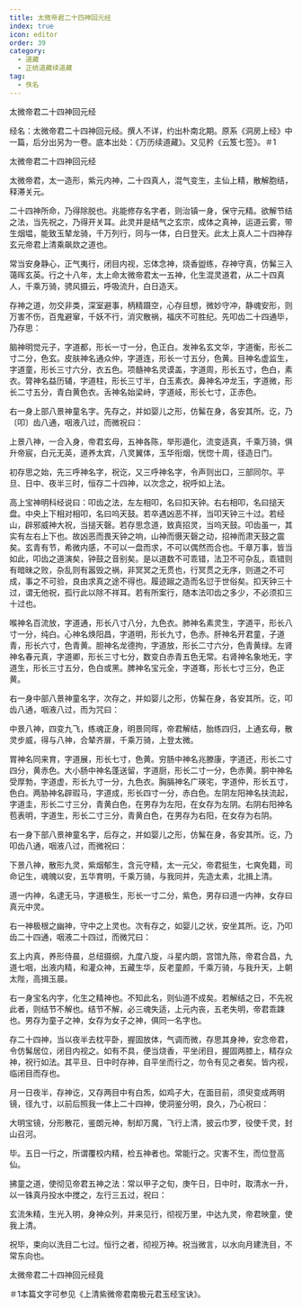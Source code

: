 ```yaml
---
title: 太微帝君二十四神回元经
index: true
icon: editor
order: 39
category:
  - 道藏
  - 正统道藏续道藏
tag:
  - 佚名
---
```


太微帝君二十四神回元经  

经名：太微帝君二十四神回元经。撰人不详，约出朴南北期。原系《洞房上经》中一篇，后分出另为一卷。底本出处：《万历续道藏》。又见矜《云笈七签》。＃1  

太微帝君二十四神回元经  

太微帝君，太一造形，紫元内神，二十四真人，混气变生，主仙上精，散解胞结，释滞关元。  

二十四神所命，乃得除脱也。兆能修存名字者，则治镇一身，保守元精。欲解节结之法，当先祝之，乃得开关耳。此灵并是结气之玄宗，成体之真神，运道云雾，带生烟塭，能致玉辇龙骑，千万列行，同与一体，白日登天。此太上真人二十四神存玄元帝君上清乘飙欻之道也。  

常当安身静心，正气夷行，闭目内视，忘体念神，烧香盥练，存神守真，仿髴三入蔼晖玄英。行之十八年，太上命太微帝君太一五神，化生混灵道君，从二十四真人，千乘万骑，骋风摄云，呼吸流升，白日造天。  

存神之道，勿交非类，深室避事，柄精蹑空，心存目想，微妙守冲，静魂安形，则万害不伤，百鬼避窜，千妖不行，消灾散祸，福庆不可胜纪。先叩齿二十四通毕，乃存思：  

脑神明觉元子，字道都，形长一寸一分，色正白。发神名玄文华，字道衡，形长二寸二分，色玄。皮肤神名通众仲，字道连，形长一寸五分，色黄。目神名虚监生，字道童，形长三寸六分，衣五色。项髓神名灵谟盖，字道周，形长五寸，色白，素衣。膂神名益历辅，字道柱，形长三寸半，白玉素衣。鼻神名冲龙玉，字道微，形长二寸五分，青白黄色衣。舌神名始梁峙，字道岐，形长七寸，正赤色。  

右一身上部八景神童名字。先存之，并如婴儿之形，仿髴在身，各安其所。讫，乃〔叩〕齿八通，咽液八过，而微祝曰：  

上景八神，一合入身，帝君玄母，五神各陈，举形遁化，流变适真，千乘万骑，俱升帝宸，白元无英，道养太宾，八灵翼体，玉华衔烟，恍惚十周，径造日门。  

初存思之始，先三呼神名字，祝讫，又三呼神名字，令声则出口，三部同尔。平旦、日中、夜半三时，恒存二十四神，以次念之，祝呼如上法。  

高上宝神明科经说曰：叩齿之法，左左相叩，名曰扣天钟。右右相叩，名曰搥天盘。中央上下相对相叩，名曰呜天鼓。若卒遇凶恶不祥，当叩天钟三十过。若经山，辟邪威神大祝，当搥天磬。若存思念道，致真招灵，当呜天鼓。叩齿虽一，其实有左右上下也。故凶恶而畏天钟之响，山神而慑天磬之动，招神而肃天鼓之震矣。玄青有节，希微内感，不可以一盘而求，不可以偶然而合也。千章万事，皆当如此，叩齿之道演矣，钟鼓之音别矣。是以道数不可乖错，法卫不可杂乱，乖错则有暗昧之败，杂乱则有嚣毁之祸，非冥冥之无贯也，行冥贯之无序，则道之不可成，事之不可验，良由求真之途不得也。履迹踧之造而名愆于世俗矣。扣天钟三十过，谓无他祝，孤行此以除不祥耳。若有所案行，随本法叩齿之多少，不必须扣三十过也。  

喉神名百流放，字道通，形长八寸八分，九色衣。肺神名素灵生，字道平，形长八寸一分，纯白。心神名焕阳昌，字道明，形长九寸，色赤。肝神名开君童，子道青，形长六寸，色青黄。胆神名龙德拘，字道放，形长二寸六分，色青黄绿。左肾神名春元真，字道卿，形长三寸七分，数变白赤青五色无常。右肾神名象地无，字道生，形长三寸五分，色白或黑。脾神名宝元全，字道骞，形长七寸三分，色正黄。  

右一身中部八景神童名字，次存之，并如婴儿之形，仿髴在身，各安其所。讫，叩齿八通，咽液八过，而为咒曰：  

中景八神，四变九飞，练魂正身，明景同晖，帝君解结，胎练四归，上通玄母，散灵步威，得与八神，合辇齐扉，千乘万骑，上登太微。  

胃神名同来育，字道展，形长七寸，色黄。穷肠中神名兆滕康，字道还，形长二寸四分，黄赤色。大小肠中神名蓬送留，字道厨，形长二寸一分，色赤黄。胴中神名受厚勃，字道虚，形长九寸一分，九色衣。胸膈神名广瑛宅，字道仲，形长五寸，色白。两胁神名辟瑕马，字道成，形长四寸一分，赤白色。左阴左阳神名扶流起，字道圭，形长二寸三分，青黄白色，在男存为左阳，在女存为左阴。右阴右阳神名苞表明，字道生，形长二寸三分，青黄白色，在男存为右阳，在女存为右阴。  

右一身下部八景神童名字，后存之，并如婴儿之形，仿髴在身，各安其所。讫，乃叩齿八通，咽液八过，而微祝曰：  

下景八神，散形九灵，紫烟郁生，含元守精，太一元父，帝君挺生，七爽免籍，司命记生，魂魄以安，五华育明，千乘万骑，与我同并，先造太素，北揖上清。  

道一内神，名逮无马，字道极生，形长一寸二分，紫色，男存曰道一内神，女存曰真元中灵。  

右一神极根之幽神，守中之上灵也。次有存之，如婴儿之状，安坐其所。讫，乃叩齿二十四通，咽液二十四过，而微咒曰：  

玄上内真，养形侍晨，总纽摄纲，九度八旋，斗星内朗，宫馆九陈，帝君合昌，九道七咽，出液内精，和灌众神，五藏生华，反老童颜，千乘万骑，与我升天，上朝太陛，高揖玉晨。  

右一身宝名内字，化生之精神也。不知此名，则仙道不成矣。若解结之日，不先祝此者，则结节不解也。结节不解，必三魂失适，上元内丧，五老失明，帝君乖踈也。男存为童子之神，女存为女子之神，俱同一名字也。  

存二十四神，当以夜半去枕平卧，握固放体，气调而微，存思其身神，安念帝君，令仿髴居位，闭目内视之。如有不具，便当烧香，平坐闭目，握固两膝上，精存众神，祝行如法。其平旦、日中时存神，自平坐而行之，勿令有见之者矣。皆内视，临闭目而存也。  

月一日夜半，存神讫，又存两目中有白炁，如鸡子大，在面目前，须臾变成两明镜，径九寸，以前后照我一体上二十四神，使洞鉴分明，良久，乃心祝曰：  

大明宝镜，分形散花，鉴朗元神，制却万魔，飞行上清，披云巾罗，役使千灵，封山召河。  

毕。五日一行之，所谓覆校内精，检五神者也。常能行之。灾害不生，而位登高仙。  

拂童之道，使彻见帝君五神之法：常以甲子之旬，庚午日，日中时，取清水一升，以一铢真丹投水中搅之，左行三五过，祝曰：  

玄流朱精，生光入明，身神众列，并来见行，彻视万里，中达九灵，帝君映童，使我上清。  

祝毕，束向以洗目二七过。恒行之者，彻视万神。祝当微言，以水向月建洗目，不常东向也。  

太微帝君二十四神回元经竟  

＃1本篇文字可参见《上清紫微帝君南极元君玉经宝诀》。  
